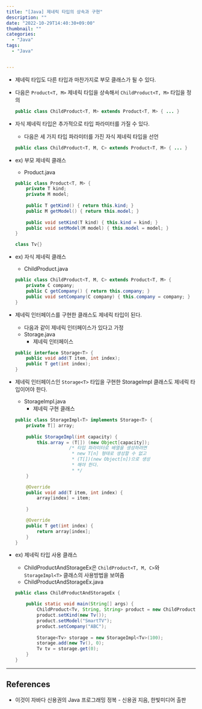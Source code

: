 ```yaml
---
title: "[Java] 제네릭 타입의 상속과 구현"
description: ""
date: "2022-10-29T14:40:30+09:00"
thumbnail: ""
categories:
  - "Java"
tags:
  - "Java"


---
```

<!--more-->

- 제네릭 타입도 다른 타입과 마찬가지로 부모 클래스가 될 수 있다.
- 다음은 `Product<T, M>` 제네릭 타입을 상속해서 `ChildProduct<T, M>` 타입을 정의
    
    ```java
    public class ChildProduct<T, M> extends Product<T, M> { ... }
    ```
    
- 자식 제네릭 타입은 추가적으로 타입 파라미터를 가질 수 있다.
    - 다음은 세 가지 타입 파라미터를 가진 자식 제네릭 타입을 선언
    
    ```java
    public class ChildProduct<T, M, C> extends Product<T, M> { ... }
    ```
    
- ex) 부모 제네릭 클래스
    - Product.java
    
    ```java
    public class Product<T, M> {
    	private T kind;
    	private M model;
    	
    	public T getKind() { return this.kind; }
    	public M getModel() { return this.model; }
    	
    	public void setKind(T kind) { this.kind = kind; }
    	public void setModel(M model) { this.model = model; }
    }
    
    class Tv{}
    ```
    
- ex) 자식 제네릭 클래스
    - ChildProduct.java
    
    ```java
    public class ChildProduct<T, M, C> extends Product<T, M> {
    	private C company;
    	public C getCompany() { return this.company; }
    	public void setCompany(C company) { this.company = company; }
    }
    ```
    
- 제네릭 인터페이스를 구현한 클래스도 제네릭 타입이 된다.
    - 다음과 같이 제네릭 인터페이스가 있다고 가정
    - Storage.java
        - 제네릭 인터페이스
    
    ```java
    public interface Storage<T> {
    	public void add(T item, int index);
    	public T get(int index);
    }
    ```
    
- 제네릭 인터페이스인 `Storage<T>` 타입을 구현한 StorageImpl 클래스도 제네릭 타입이어야 한다.
    - StorageImpl.java
        - 제네릭 구현 클래스
    
    ```java
    public class StorageImpl<T> implements Storage<T> {
    	private T[] array;
    	
    	public StorageImpl(int capacity) {
    		this.array = (T[]) (new Object[capacity]);
    		            /* 타입 파라미터로 배열을 생성하려면
    		             * new T[n] 형태로 생성할 수 없고
    		             * (T[])(new Object[n])으로 생성
    		             * 해야 한다.
    		             * */
    	}
    
    	@Override
    	public void add(T item, int index) {
    		array[index] = item;
    		
    	}
    
    	@Override
    	public T get(int index) {
    		return array[index];
    	}
    }
    ```
    
- ex) 제네릭 타입 사용 클래스
    - ChildProductAndStorageEx은 `ChildProduct<T, M, C>`와 `StorageImpl<T>` 클래스의 사용방법을 보여줌
    - ChildProductAndStorageEx.java
    
    ```java
    public class ChildProductAndStorageEx {
    
    	public static void main(String[] args) {
    		ChildProduct<Tv, String, String> product = new ChildProduct<>();
    		product.setKind(new Tv());
    		product.setModel("SmartTV");
    		product.setCompany("ABC");
    		
    		Storage<Tv> storage = new StorageImpl<Tv>(100);
    		storage.add(new Tv(), 0);
    		Tv tv = storage.get(0);
    	}
    }
    ```
    

---

## References

- 이것이 자바다 신용권의 Java 프로그래밍 정복 - 신용권 지음, 한빛미디어 출판